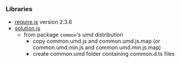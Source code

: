 ### Libraries

* [require.js](https://requirejs.org/docs/release/2.3.6/minified/require.js) version 2.3.6
* [solution.js](https://github.com/esri/solution.js)
  * from package `common`'s umd distribution
    * copy common.umd.js and common.umd.js.map (or common.umd.min.js and common.umd.min.js.map)
    * create common.umd folder containing common.d.ts files